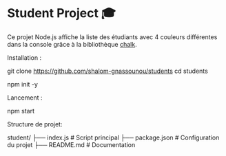 # Student Project 🎓

Ce projet Node.js affiche la liste des étudiants avec 4 couleurs différentes dans la console grâce à la bibliothèque [chalk](https://www.npmjs.com/package/chalk).



 Installation :

 git clone https://github.com/shalom-gnassounou/students 
 cd students
 

 npm init -y
 
 Lancement :

 npm start


Structure de projet: 


student/
├── index.js        # Script principal
├── package.json    # Configuration du projet
├── README.md       # Documentation


